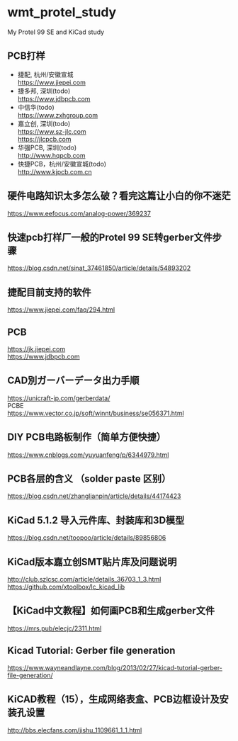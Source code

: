 # wmt_protel_study
My Protel 99 SE and KiCad study  

## PCB打样  
* 捷配, 杭州/安徽宣城  
https://www.jiepei.com  
* 捷多邦, 深圳(todo)     
https://www.jdbpcb.com  
* 中信华(todo)  
https://www.zxhgroup.com      
* 嘉立创, 深圳(todo)  
https://www.sz-jlc.com  
https://jlcpcb.com  
* 华强PCB, 深圳(todo)  
http://www.hqpcb.com  
* 快捷PCB，杭州/安徽宣城(todo)    
http://www.kjpcb.com.cn  

## 硬件电路知识太多怎么破？看完这篇让小白的你不迷茫  
https://www.eefocus.com/analog-power/369237  

## 快速pcb打样厂一般的Protel 99 SE转gerber文件步骤  
https://blog.csdn.net/sinat_37461850/article/details/54893202  

## 捷配目前支持的软件  
https://www.jiepei.com/faq/294.html  

## PCB  
https://jk.jiepei.com  
https://www.jdbpcb.com  

## CAD別ガーバーデータ出力手順  
https://unicraft-jp.com/gerberdata/  
PCBE  
https://www.vector.co.jp/soft/winnt/business/se056371.html  

## DIY PCB电路板制作（简单方便快捷）  
https://www.cnblogs.com/yuyuanfeng/p/6344979.html  

## PCB各层的含义 （solder paste 区别）  
https://blog.csdn.net/zhanglianpin/article/details/44174423  

## KiCad 5.1.2 导入元件库、封装库和3D模型  
https://blog.csdn.net/toopoo/article/details/89856806  

## KiCad版本嘉立创SMT贴片库及问题说明  
http://club.szlcsc.com/article/details_36703_1_3.html  
https://github.com/xtoolbox/lc_kicad_lib  

## 【KiCad中文教程】如何画PCB和生成gerber文件  
https://mrs.pub/elecjc/2311.html   

## Kicad Tutorial: Gerber file generation  
https://www.wayneandlayne.com/blog/2013/02/27/kicad-tutorial-gerber-file-generation/  

## KiCAD教程（15），生成网络表盒、PCB边框设计及安装孔设置  
http://bbs.elecfans.com/jishu_1109661_1_1.html  
